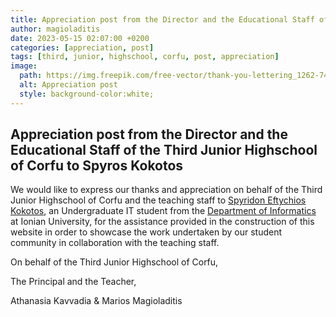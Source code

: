 ```yaml
---
title: Appreciation post from the Director and the Educational Staff of the Third Junior Highschool of Corfu
author: magioladitis
date: 2023-05-15 02:07:00 +0200
categories: [appreciation, post]
tags: [third, junior, highschool, corfu, post, appreciation]
image:
  path: https://img.freepik.com/free-vector/thank-you-lettering_1262-7412.jpg?w=1380&t=st=1684192151~exp=1684192751~hmac=a728501e6105ba98ba7b823e5351c0c27b7a9f66dd887192d6d3b0980995ace9
  alt: Appreciation post
  style: background-color:white;
---
```


## Appreciation post from the Director and the Educational Staff of the Third Junior Highschool of Corfu to Spyros Kokotos

We would like to express our thanks and appreciation on behalf of the Third Junior Highschool of Corfu and the teaching staff to [Spyridon Eftychios Kokotos](https://www.linkedin.com/in/spyridon-kokotos/), an Undergraduate IT student from the [Department of Informatics](https://di.ionio.gr) at Ionian University, for the 
assistance provided in the construction of this website in order to showcase the work undertaken by our student community in collaboration with the teaching staff.

On behalf of the Third Junior Highschool of Corfu,

The Principal and the Teacher,

Athanasia Kavvadia & Marios Magioladitis

